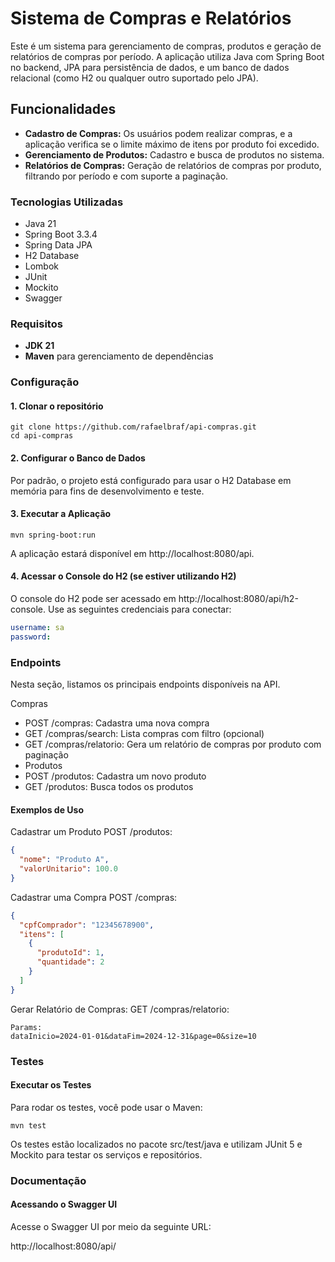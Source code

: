 # Sistema de Compras e Relatórios
Este é um sistema para gerenciamento de compras, produtos e geração de relatórios de compras por período. A aplicação utiliza Java com Spring Boot no backend, JPA para persistência de dados, e um banco de dados relacional (como H2 ou qualquer outro suportado pelo JPA).

## Funcionalidades
- **Cadastro de Compras:** Os usuários podem realizar compras, e a aplicação verifica se o limite máximo de itens por produto foi excedido.
- **Gerenciamento de Produtos:** Cadastro e busca de produtos no sistema.
- **Relatórios de Compras:** Geração de relatórios de compras por produto, filtrando por período e com suporte a paginação.
### Tecnologias Utilizadas
- Java 21
- Spring Boot 3.3.4
- Spring Data JPA
- H2 Database
- Lombok
- JUnit
- Mockito
- Swagger

### Requisitos
- **JDK 21**
- **Maven** para gerenciamento de dependências

### Configuração
#### 1. Clonar o repositório
```
git clone https://github.com/rafaelbraf/api-compras.git
cd api-compras
```
#### 2. Configurar o Banco de Dados
   Por padrão, o projeto está configurado para usar o H2 Database em memória para fins de desenvolvimento e teste.

#### 3. Executar a Aplicação
```
mvn spring-boot:run
```
A aplicação estará disponível em http://localhost:8080/api.

#### 4. Acessar o Console do H2 (se estiver utilizando H2)
   O console do H2 pode ser acessado em http://localhost:8080/api/h2-console. Use as seguintes credenciais para conectar:
```yaml
username: sa
password:
```

### Endpoints
Nesta seção, listamos os principais endpoints disponíveis na API.

Compras
- POST /compras: Cadastra uma nova compra
- GET /compras/search: Lista compras com filtro (opcional)
- GET /compras/relatorio: Gera um relatório de compras por produto com paginação
- Produtos
- POST /produtos: Cadastra um novo produto
- GET /produtos: Busca todos os produtos

#### Exemplos de Uso
Cadastrar um Produto
POST /produtos: 
```json
{
  "nome": "Produto A", 
  "valorUnitario": 100.0
}
```

Cadastrar uma Compra
POST /compras: 
```json
{
  "cpfComprador": "12345678900", 
  "itens": [
    {
      "produtoId": 1, 
      "quantidade": 2
    }
  ]
}
```

Gerar Relatório de Compras:
GET /compras/relatorio:
```text
Params:
dataInicio=2024-01-01&dataFim=2024-12-31&page=0&size=10
```


### Testes
#### Executar os Testes
Para rodar os testes, você pode usar o Maven:
```
mvn test
```

Os testes estão localizados no pacote src/test/java e utilizam JUnit 5 e Mockito para testar os serviços e repositórios.

### Documentação

#### Acessando o Swagger UI

Acesse o Swagger UI por meio da seguinte URL:

http://localhost:8080/api/
